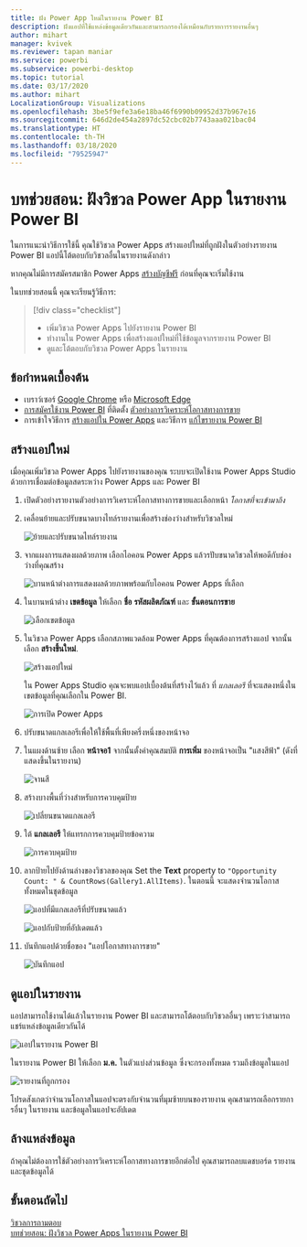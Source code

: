 ```yaml
---
title: ฝัง Power App ใหม่ในรายงาน Power BI
description: ฝังแอปที่ใช้แหล่งข้อมูลเดียวกันและสามารถกรองได้เหมือนกับรายการรายงานอื่นๆ
author: mihart
manager: kvivek
ms.reviewer: tapan maniar
ms.service: powerbi
ms.subservice: powerbi-desktop
ms.topic: tutorial
ms.date: 03/17/2020
ms.author: mihart
LocalizationGroup: Visualizations
ms.openlocfilehash: 3be5f9efe3a6e18ba46f6990b09952d37b967e16
ms.sourcegitcommit: 646d2de454a2897dc52cbc02b7743aaa021bac04
ms.translationtype: HT
ms.contentlocale: th-TH
ms.lasthandoff: 03/18/2020
ms.locfileid: "79525947"
---
```

# <a name="tutorial-embed-a-power-apps-visual-in-a-power-bi-report"></a>บทช่วยสอน: ฝังวิชวล Power App ในรายงาน Power BI

ในการแนะนำวิธีการใช้นี้ คุณใช้วิชวล Power Apps สร้างแอปใหม่ที่ถูกฝังในตัวอย่างรายงาน Power BI แอปนี้โต้ตอบกับวิชวลอื่นในรายงานดังกล่าว

หากคุณไม่มีการสมัครสมาชิก Power Apps [สร้างบัญชีฟรี](https://web.powerapps.com/signup?redirect=marketing&email=) ก่อนที่คุณจะเริ่มใช้งาน

ในบทช่วยสอนนี้ คุณจะเรียนรู้วิธีการ:
> [!div class="checklist"]
> * เพิ่มวิชวล Power Apps ไปยังรายงาน Power BI
> * ทำงานใน Power Apps เพื่อสร้างแอปใหม่ที่ใช้ข้อมูลจากรายงาน Power BI
> * ดูและโต้ตอบกับวิชวล Power Apps ในรายงาน

## <a name="prerequisites"></a>ข้อกำหนดเบื้องต้น

* เบราว์เซอร์ [Google Chrome](https://www.google.com/chrome/browser/) หรือ [Microsoft Edge](https://www.microsoft.com/windows/microsoft-edge)
* [การสมัครใช้งาน Power BI](https://docs.microsoft.com/power-bi/service-self-service-signup-for-power-bi) ที่ติดตั้ง [ตัวอย่างการวิเคราะห์โอกาสทางการขาย](https://docs.microsoft.com/power-bi/sample-opportunity-analysis#get-the-content-pack-for-this-sample)
* การเข้าใจวิธีการ [สร้างแอปใน Power Apps](https://docs.microsoft.com/powerapps/maker/canvas-apps/data-platform-create-app-scratch) และวิธีการ [แก้ไขรายงาน Power BI](https://docs.microsoft.com/power-bi/service-the-report-editor-take-a-tour)



## <a name="create-a-new-app"></a>สร้างแอปใหม่
เมื่อคุณเพิ่มวิชวล Power Apps ไปยังรายงานของคุณ ระบบจะเปิดใช้งาน Power Apps Studio ด้วยการเชื่อมต่อข้อมูลสดระหว่าง Power Apps และ Power BI

1. เปิดตัวอย่างรายงานตัวอย่างการวิเคราะห์โอกาสทางการขายและเลือกหน้า *โอกาสที่จะเข้ามาถึง* 


2. เคลื่อนย้ายและปรับขนาดบางไทล์รายงานเพื่อสร้างช่องว่างสำหรับวิชวลใหม่

    ![ย้ายและปรับขนาดไทล์รายงาน](media/power-bi-visualization-powerapp/power-bi-report-page.jpg)

2. จากแผงการแสดงผลด้วยภาพ เลือกไอคอน Power Apps แล้วรปับขนาดวิชวลให้พอดีกับช่องว่างที่คุณสร้าง

    ![บานหน้าต่างการแสดงผลด้วยภาพพร้อมกับไอคอน Power Apps ที่เลือก](media/power-bi-visualization-powerapp/power-bi-powerapps-icon.jpg)

3. ในบานหน้าต่าง **เขตข้อมูล** ให้เลือก **ชื่อ** **รหัสผลิตภัณฑ์** และ **ขั้นตอนการขาย** 

    ![เลือกเขตข้อมูล](media/power-bi-visualization-powerapp/power-bi-fields.jpg)

4. ในวิชวล Power Apps เลือกสภาพแวดล้อม Power Apps ที่คุณต้องการสร้างแอป จากนั้นเลือก **สร้างขึ้นใหม่**.

    ![สร้างแอปใหม่](media/power-bi-visualization-powerapp/power-bi-create-new-powerapp.png)

    ใน Power Apps Studio  คุณจะพบแอปเบื้องต้นที่สร้างไว้แล้ว ที่ *แกลเลอรี* ที่จะแสดงหนึ่งในเขตข้อมูลที่คุณเลือกใน Power BI.

    ![การเปิด Power Apps](media/power-bi-visualization-powerapp/power-bi-power-app.png)

5.  ปรับขนาดแกลเลอรีเพื่อให้ใช้พื้นที่เพียงครึ่งหนึ่งของหน้าจอ 

6. ในแผงด้านซ้าย เลือก **หน้าจอ1** จากนั้นตั้งค่าคุณสมบัติ **การเพิ่ม** ของหน้าจอเป็น "แสงสีฟ้า" (ดังที่แสดงขึ้นในรายงาน)

    ![จานสี](media/power-bi-visualization-powerapp/power-bi-powerapps-fill.png)

6. สร้างบางพื้นที่ว่างสำหรับการควบคุมป้าย 

    ![เปลี่ยนขนาดแกลเลอรี](media/power-bi-visualization-powerapp/power-bi-powerapps-gallery.png)


8. ใต้ **แกลเลอรี** ให้แทรกการควบคุมป้ายข้อความ

   ![การควบคุมป้าย](media/power-bi-visualization-powerapp/power-bi-label.png)

7. ลากป้ายไปยังด้านล่างของวิชวลของคุณ Set the **Text** property to `"Opportunity Count: " & CountRows(Gallery1.AllItems)`. ในตอนนี้ จะแสดงจำนวนโอกาสทั้งหมดในชุดข้อมูล

    ![แอปที่มีแกลเลอรีที่ปรับขนาดแล้ว](media/power-bi-visualization-powerapp/power-bi-power-app-label.png)

    ![แอปกับป้ายที่อัปเดตแล้ว](media/power-bi-visualization-powerapp/power-bi-label-live.png)

7. บันทึกแอปด้วยชื่อของ "แอปโอกาสทางการขาย" 

    ![บันทึกแอป](media/power-bi-visualization-powerapp/power-bi-save-powerapp.png)


## <a name="view-the-app-in-the-report"></a>ดูแอปในรายงาน
แอปสามารถใช้งานได้แล้วในรายงาน Power BI และสามารถโต้ตอบกับวิชวลอื่นๆ เพราะว่าสามารถแชร์แหล่งข้อมูลเดียวกันได้

![แอปในรายงาน Power BI](media/power-bi-visualization-powerapp/power-bi-powerapps-visual.png)

ในรายงาน Power BI ให้เลือก **ม.ค.** ในตัวแบ่งส่วนข้อมูล ซึ่งจะกรองทั้งหมด รวมถึงข้อมูลในแอป

![รายงานที่ถูกกรอง](media/power-bi-visualization-powerapp/power-bi-last.png)

โปรดสังเกตว่าจำนวนโอกาสในแอปจะตรงกับจำนวนที่มุมซ้ายบนของรายงาน คุณสามารถเลือกรายการอื่นๆ ในรายงาน และข้อมูลในแอปจะอัปเดต


## <a name="clean-up-resources"></a>ล้างแหล่งข้อมูล
ถ้าคุณไม่ต้องการใช้ตัวอย่างการวิเคราะห์โอกาสทางการขายอีกต่อไป คุณสามารถลบแดชบอร์ด รายงาน และชุดข้อมูลได้


## <a name="next-steps"></a>ขั้นตอนถัดไป
[วิชวลการถามตอบ](power-bi-visualization-types-for-reports-and-q-and-a.md)    
[บทช่วยสอน: ฝังวิชวล Power Apps ในรายงาน Power BI](https://docs.microsoft.com/powerapps/maker/canvas-apps/powerapps-custom-visual)